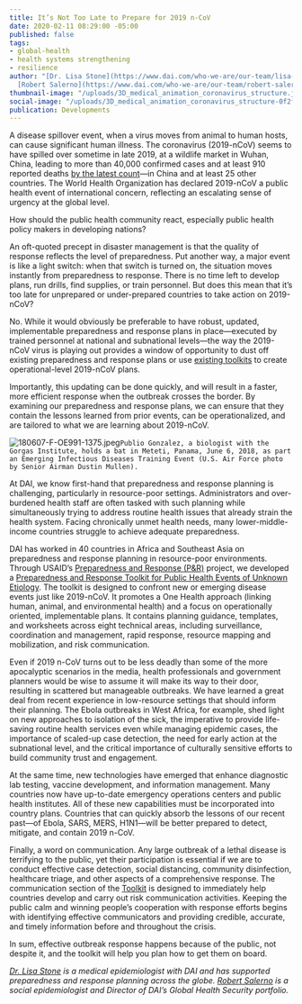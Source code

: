 ```yaml
---
title: It’s Not Too Late to Prepare for 2019 n-CoV
date: 2020-02-11 08:29:00 -05:00
published: false
tags:
- global-health
- health systems strengthening
- resilience
author: "[Dr. Lisa Stone](https://www.dai.com/who-we-are/our-team/lisa-stone) and
  [Robert Salerno](https://www.dai.com/who-we-are/our-team/robert-salerno)"
thumbnail-image: "/uploads/3D_medical_animation_coronavirus_structure.jpg"
social-image: "/uploads/3D_medical_animation_coronavirus_structure-0f2f63.jpg"
publication: Developments
---
```


A disease spillover event, when a virus moves from animal to human hosts, can cause significant human illness. The coronavirus (2019-nCoV) seems to have spilled over sometime in late 2019, at a wildlife market in Wuhan, China, leading to more than 40,000 confirmed cases and at least 910 reported deaths [by the latest count](https://multimedia.scmp.com/infographics/news/china/article/3047038/wuhan-virus/index.html)—in China and at least 25 other countries. The World Health Organization has declared 2019-nCoV a public health event of international concern, reflecting an escalating sense of urgency at the global level. 

How should the public health community react, especially public health policy makers in developing nations?  





An oft-quoted precept in disaster management is that the quality of response reflects the level of preparedness. Put another way, a major event is like a light switch: when that switch is turned on, the situation moves instantly from preparedness to response. There is no time left to develop plans, run drills, find supplies, or train personnel. But does this mean that it’s too late for unprepared or under-prepared countries to take action on 2019-nCoV?

No. While it would obviously be preferable to have robust, updated, implementable preparedness and response plans in place—executed by trained personnel at national and subnational levels—the way the 2019-nCoV virus is playing out provides a window of opportunity to dust off existing preparedness and response plans or use [existing toolkits](https://www.onehealthapp.org/resources) to create operational-level 2019-nCoV plans. 

Importantly, this updating can be done quickly, and will result in a faster, more efficient response when the outbreak crosses the border. By examining our preparedness and response plans, we can ensure that they contain the lessons learned from prior events, can be operationalized, and are tailored to what we are learning about 2019-nCoV. 

![180607-F-OE991-1375.jpeg](/uploads/180607-F-OE991-1375.jpeg)`Publio Gonzalez, a biologist with the Gorgas Institute, holds a bat in Meteti, Panama, June 6, 2018, as part an Emerging Infectious Diseases Training Event (U.S. Air Force photo by Senior Airman Dustin Mullen).`

At DAI, we know first-hand that preparedness and response planning is challenging, particularly in resource-poor settings. Administrators and over-burdened health staff are often tasked with such planning while simultaneously trying to address routine health issues that already strain the health system. Facing chronically unmet health needs, many lower-middle-income countries struggle to achieve adequate preparedness. 

DAI has worked in 40 countries in Africa and Southeast Asia on preparedness and response planning in resource-poor environments. Through USAID’s [Preparedness and Response (P&R)](https://www.dai.com/our-work/projects/worldwide-preparedness-and-response-pr) project, we developed a [Preparedness and Response Toolkit for Public Health Events of Unknown Etiology](https://s3.amazonaws.com/one-health-app/static/docs/toolkits/Preparedness_and_Response_Toolkit/Preparedness_and_Response_Toolkit_complete.pdf). The toolkit is designed to confront new or emerging disease events just like 2019-nCoV. It promotes a One Health approach (linking human, animal, and environmental health) and a focus on operationally oriented, implementable plans. It contains planning guidance, templates, and worksheets across eight technical areas, including surveillance, coordination and management, rapid response, resource mapping and mobilization, and risk communication. 

Even if 2019 n-CoV turns out to be less deadly than some of the more apocalyptic scenarios in the media, health professionals and government planners would be wise to assume it will make its way to their door, resulting in scattered but manageable outbreaks. We have learned a great deal from recent experience in low-resource settings that should inform their planning. The Ebola outbreaks in West Africa, for example, shed light on new approaches to isolation of the sick, the imperative to provide life-saving routine health services even while managing epidemic cases, the importance of scaled-up case detection, the need for early action at the subnational level, and the critical importance of culturally sensitive efforts to build community trust and engagement. 

At the same time, new technologies have emerged that enhance diagnostic lab testing, vaccine development, and information management. Many countries now have up-to-date emergency operations centers and public health institutes. All of these new capabilities must be incorporated into country plans. Countries that can quickly absorb the lessons of our recent past—of Ebola, SARS, MERS, H1N1—will be better prepared to detect, mitigate, and contain 2019 n-CoV.

Finally, a word on communication. Any large outbreak of a lethal disease is terrifying to the public, yet their participation is essential if we are to conduct effective case detection, social distancing, community disinfection, healthcare triage, and other aspects of a comprehensive response. The communication section of the [Toolkit](https://s3.amazonaws.com/one-health-app/static/docs/toolkits/Preparedness_and_Response_Toolkit/Preparedness_and_Response_Toolkit_complete.pdf) is designed to immediately help countries develop and carry out risk communication activities. Keeping the public calm and winning people’s cooperation with response efforts begins with identifying effective communicators and providing credible, accurate, and timely information before and throughout the crisis. 

In sum, effective outbreak response happens because of the public, not despite it, and the toolkit will help you plan how to get them on board.

*[Dr. Lisa Stone](https://www.dai.com/who-we-are/our-team/lisa-stone) is a medical epidemiologist with DAI and has supported preparedness and response planning across the globe. [Robert Salerno](https://www.dai.com/who-we-are/our-team/robert-salerno) is a social epidemiologist and Director of DAI’s Global Health Security portfolio.*